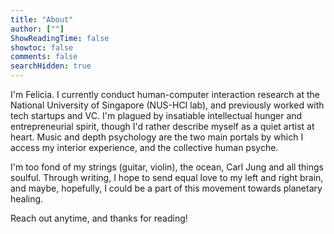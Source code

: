 ```yaml
---
title: "About"
author: [""]
ShowReadingTime: false
showtoc: false
comments: false
searchHidden: true
---
```

I'm Felicia. I currently conduct human-computer interaction research at the National University of Singapore (NUS-HCI lab), and previously worked with tech startups and VC. I'm plagued by insatiable intellectual hunger and entrepreneurial spirit, though I'd rather describe myself as a quiet artist at heart. Music and depth psychology are the two main portals by which I access my interior experience, and the collective human psyche.

I'm too fond of my strings (guitar, violin), the ocean, Carl Jung and all things soulful. Through writing, I hope to send equal love to my left and right brain, and maybe, hopefully, I could be a part of this movement towards planetary healing.

Reach out anytime, and thanks for reading!

